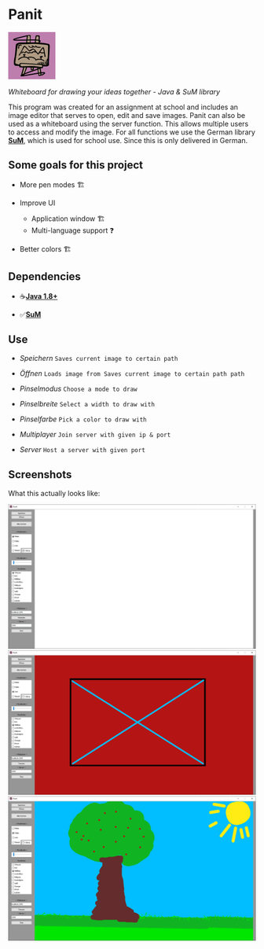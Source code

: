 # Panit
![The Logo](https://github.com/2-Bored-Kids/Panit/blob/main/icon.png?raw=true)

*Whiteboard for drawing your ideas together - Java & SuM library*

This program was created for an assignment at school and includes
an image editor that serves to open, edit and save images.
Panit can also be used as a whiteboard using the server function.
This allows multiple users to access and modify the image.
For all functions we use the German library
[__SuM__](https://www.mg-werl.de/sum/), which is used for school use.
Since this is only delivered in German.

## Some goals for this project

* More pen modes 🏗️

* Improve UI
  * Application window 🏗️
  * Multi-language support ❓

* Better colors 🏗️

## Dependencies

+ ☕️[__Java 1.8+__](https://www.oracle.com/java/technologies/downloads/)

+ ✅️[__SuM__](https://www.mg-werl.de/sum/)

## Use

+ *Speichern* `Saves current image to certain path`


+ *Öffnen* `Loads image from Saves current image to certain path path`


+ *Pinselmodus* `Choose a mode to draw`


+ *Pinselbreite* `Select a width to draw with`


+ *Pinselfarbe* `Pick a color to draw with`


+ *Multiplayer* `Join server with given ip & port`


+ *Server* `Host a server with given port`

## Screenshots

What this actually looks like:

![Screenshot1](https://github.com/2-Bored-Kids/Panit/blob/main/screenshots/Panit0.png?raw=tue)
![Screenshot1](https://github.com/2-Bored-Kids/Panit/blob/main/screenshots/Panit1.png?raw=tue)
![Screenshot1](https://github.com/2-Bored-Kids/Panit/blob/main/screenshots/Panit2.png?raw=tue)

